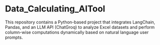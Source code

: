 # Data_Calculating_AITool
This repository contains a Python-based project that integrates LangChain, Pandas, and an LLM API (ChatGroq) to analyze Excel datasets and perform column-wise computations dynamically based on natural language user prompts.
